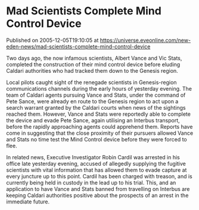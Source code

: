 # Mad Scientists Complete Mind Control Device
Published on 2005-12-05T19:10:05 at https://universe.eveonline.com/new-eden-news/mad-scientists-complete-mind-control-device

Two days ago, the now infamous scientists, Albert Vance and Vic Stats, completed the construction of their mind control device before eluding Caldari authorities who had tracked them down to the Genesis region. 

Local pilots caught sight of the renegade scientists in Genesis-region communications channels during the early hours of yesterday evening. The team of Caldari agents pursuing Vance and Stats, under the command of Pete Sance, were already en route to the Genesis region to act upon a search warrant granted by the Caldari courts when news of the sightings reached them. However, Vance and Stats were reportedly able to complete the device and evade Pete Sance, again utilising an Interbus transport, before the rapidly approaching agents could apprehend them. Reports have come in suggesting that the close proximity of their pursuers allowed Vance and Stats no time test the Mind Control device before they were forced to flee.

In related news, Executive Investigator Robin Cardil was arrested in his office late yesterday evening, accused of allegedly supplying the fugitive scientists with vital information that has allowed them to evade capture at every juncture up to this point. Cardil has been charged with treason, and is currently being held in custody in the lead up to his trial. This, and an application to have Vance and Stats banned from travelling on Interbus are keeping Caldari authorities positive about the prospects of an arrest in the immediate future.
